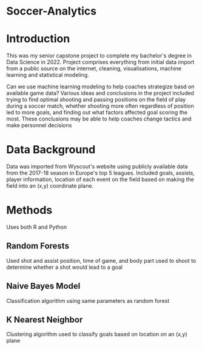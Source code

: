 # Soccer-Analytics

# Introduction

This was my senior capstone project to complete my bachelor's degree in Data Science in 2022. Project comprises everything from initial data import from a public source on the internet, cleaning, visualisations, machine learning and statistical modeling. 

Can we use machine learning modeling to help coaches strategize basd on available game data? Various ideas and conclusions in the project included trying to find optimal shooting and passing positions on the field of play during a soccer match, whether shooting more often regardless of position led to more goals, and finding out what factors affected goal scoring the most. These conclusions may be able to help coaches change tactics and make personnel decisions 

# Data Background
Data was imported from Wyscout's website using publicly available data from the 2017-18 season in Europe's top 5 leagues. Included goals, assists, player information, location of each event on the field based on making the field into an (x,y) coordinate plane. 

# Methods
Uses both R and Python

## Random Forests
Used shot and assist position, time of game, and body part used to shoot to determine whether a shot would lead to a goal

## Naive Bayes Model
Classification algorithm using same parameters as random forest

## K Nearest Neighbor
Clustering algorithm used to classify goals based on location on an (x,y) plane 


